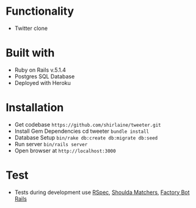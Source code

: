 # Functionality
- Twitter clone

# Built with
- Ruby on Rails v.5.1.4
- Postgres SQL Database
- Deployed with Heroku

# Installation
- Get codebase `https://github.com/shirlaine/tweeter.git`
- Install Gem Dependencies cd tweeter `bundle install`
- Database Setup `bin/rake db:create db:migrate db:seed`
- Run server `bin/rails server`
- Open browser at `http://localhost:3000`

# Test
- Tests during development use [RSpec](https://github.com/rspec/rspec), [Shoulda Matchers](https://github.com/thoughtbot/shoulda-matchers), [Factory Bot Rails](https://github.com/thoughtbot/factory_bot_rails)


